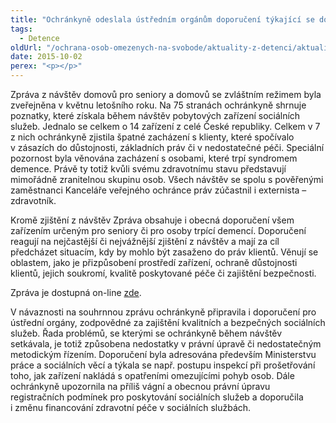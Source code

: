 ```yaml
---
title: "Ochránkyně odeslala ústředním orgánům doporučení týkající se domovů pro seniory a domovů se zvláštním režimem"
tags:
  - Detence
oldUrl: "/ochrana-osob-omezenych-na-svobode/aktuality-z-detenci/aktuality-z-detenci-2015/ochrankyne-odeslala-ustrednim-organum-doporuceni-tykajici-se-domovu-pro-seniory-a-domov/"
date: 2015-10-02
perex: "<p></p>"
---
```


<!-- imported from the old website -->

<p>Zpráva z návštěv domovů pro seniory a domovů se zvláštním režimem byla zveřejněna v květnu letošního roku. Na 75 stranách ochránkyně shrnuje poznatky, které získala během návštěv pobytových zařízení sociálních služeb. Jednalo se celkem o 14 zařízení z celé České republiky. Celkem v 7 z nich ochránkyně zjistila špatné zacházení s klienty, které spočívalo v zásazích do důstojnosti, základních práv či v nedostatečné péči. Speciální pozornost byla věnována zacházení s osobami, které trpí syndromem demence. Právě ty totiž kvůli svému zdravotnímu stavu představují mimořádně zranitelnou skupinu osob. Všech návštěv se spolu s pověřenými zaměstnanci Kanceláře veřejného ochránce práv zúčastnil i externista – zdravotník.</p><p>Kromě zjištění z návštěv Zpráva obsahuje i obecná doporučení všem zařízením určeným pro seniory či pro osoby trpící demencí. Doporučení reagují na nejčastější či nejvážnější zjištění z návštěv a mají za cíl předcházet situacím, kdy by mohlo být zasaženo do práv klientů. Věnují se oblastem, jako je přizpůsobení prostředí zařízení, ochraně důstojnosti<a name="_GoBack"></a> klientů, jejich soukromí, kvalitě poskytované péče či zajištění bezpečnosti.</p><p>Zpráva je dostupná on-line <a href="http://www.ochrance.cz/fileadmin/user_upload/ochrana_osob/ZARIZENI/Socialni_sluzby/2015_Zprava_domovy_pro_seniory.pdf" target="_blank">zde</a>.</p><p>V návaznosti na souhrnnou zprávu ochránkyně připravila i doporučení pro ústřední orgány, zodpovědné za zajištění kvalitních a bezpečných sociálních služeb. Řada problémů, se kterými se ochránkyně během návštěv setkávala, je totiž způsobena nedostatky v právní úpravě či nedostatečným metodickým řízením. Doporučení byla adresována především Ministerstvu práce a sociálních věcí a týkala se např. postupu inspekcí při prošetřování toho, jak zařízení nakládá s opatřeními omezujícími pohyb osob. Dále ochránkyně upozornila na příliš vágní a obecnou právní úpravu registračních podmínek pro poskytování sociálních služeb a doporučila i změnu financování zdravotní péče v sociálních službách.</p>

